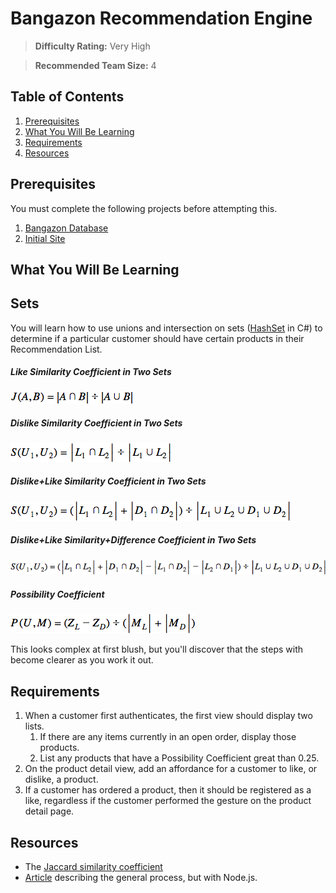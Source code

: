 # Bangazon Recommendation Engine

> **Difficulty Rating:** Very High

> **Recommended Team Size:** 4

## Table of Contents

1. [Prerequisites](#prerequisites)
1. [What You Will Be Learning](#what-you-will-be-learning)
1. [Requirements](#requirements)
1. [Resources](#resources)

## Prerequisites

You must complete the following projects before attempting this.

1. [Bangazon Database](./SQL_BANGAZON.md)
1. [Initial Site](./INITIAL_BANGAZON_SITE.md)

## What You Will Be Learning

## Sets

You will learn how to use unions and intersection on sets ([HashSet](https://msdn.microsoft.com/en-us/library/bb359438.aspx) in C#) to determine if a particular customer should have certain products in their Recommendation List.

##### Like Similarity Coefficient in Two Sets

![Simple similarity](./images/base-jaccard.png)

##### Dislike Similarity Coefficient in Two Sets

![Simple difference](./images/base-jaccard-dislikes.png)

##### Dislike+Like Similarity Coefficient in Two Sets

![Difference and similarity coefficient](./images/like+dislike.png)

##### Dislike+Like Similarity+Difference Coefficient in Two Sets

![Difference and similarity coefficient](./images/like+dislike+differences.png)

##### Possibility Coefficient

![Possibility coefficient](./images/possibility.png)

This looks complex at first blush, but you'll discover that the steps with become clearer as you work it out.

## Requirements

1. When a customer first authenticates, the first view should display two lists.
    1. If there are any items currently in an open order, display those products.
    1. List any products that have a Possibility Coefficient great than 0.25.
1. On the product detail view, add an affordance for a customer to like, or dislike, a product.
1. If a customer has ordered a product, then it should be registered as a like, regardless if the customer performed the gesture on the product detail page.

## Resources

* The [Jaccard similarity coefficient](https://en.wikipedia.org/wiki/Jaccard_index)
* [Article](https://www.toptal.com/algorithms/predicting-likes-inside-a-simple-recommendation-engine) describing the general process, but with Node.js.